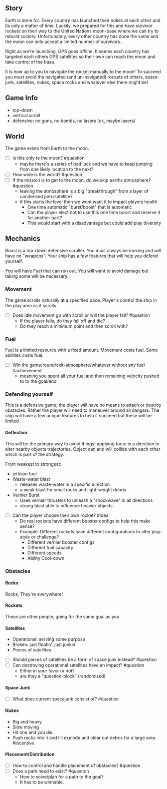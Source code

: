 ## Story
Earth is done for. Every country has launched their nukes at each other and its only a matter of time. Luckily, we prepared for this and have survivor rockets on their way to the United Nations moon-base where we can try to rebuild society. Unfortunately, every other country has done the same and the moon can only accept a limited number of survivors.

Right as we're launching, GPS goes offline. It seems each country has targeted each others GPS satellites so their own can reach the moon and take control of the base.

It is now up to you to navigate the rocket manually to the moon! To succeed you must avoid the navigated (and un-navigated) rockets of others, space junk, satellites,  nukes, space rocks and whatever else there might be!

## Game Info
- top-down
- vertical scroll
- defensive; no guns, no bombs, no lasers (ok, maybe lasers)

## World

The game exists from Earth to the moon.
- [ ] Is this only to the moon? #question 
	- maybe there's a series of bad luck and we have to keep jumping from one likely location to the next?
- [ ] How wide is the world? #question 
- [ ] If the mission is to get to the moon, do we skip earths atmosphere? #question
	- leaving the atmosphere is a big "breakthrough" from a layer of condensed junk/satellite?
	- if this starts the level then we wont want it to impact players health
		- One time automatic "burst/boost" that is automatic
		- Can the player elect not to use this one time boost and reserve it for another part?
		- This would start with a disadvantage but could add play diversity

## Mechanics

Boost is a top-down defensive scroller. You must always be moving and will have no "weapons". Your ship has a few features that will help you defend yourself.

You will have Fuel that can run out.
You will want to avoid damage but taking some will be necessary.

### Movement

The game scrolls naturally at a specified pace. Player's control the ship in the play area as it scrolls.

- [ ] Does idle movement go with scroll or will the player fall? #question
    - If the player falls, do they fall off and die?
    - Do they reach a minimum point and then scroll with?

### Fuel

Fuel is a limited resource with a fixed amount. Movement costs fuel. Some abilities costs fuel. 

- [ ] Win the game/round/exit-atmosphere/whatever without any fuel #achievement
    - meaning you spent all your fuel and then remaining velocity pushed to to the goal/end

### Defending yourself

This is a defensive game; the player will have no means to attach or destroy obstacles. Rather the player will need to maneuver around all dangers. The ship will have a few unique features to help it succeed but these will be limited

#### Deflection

This will be the primary way to avoid things; applying force in a direction to alter nearby objects trajectories. Object can and will collide with each other which is part of the strategy.

From weakest to strongest:
- jettison fuel
- Waste-water blast
    - releases waste-water in a specific direction
    - a weak blast for small rocks and light-weight debris
- Vernier Burst
    - Uses vernier thrusters to unleash a "shockwave" in all directions
    - strong blast able to influence heavier objects

- [ ] Can the player choose their own rocket? #idea 
    - Do real rockets have different booster configs to help this make sense?
    - Example: Different rockets have different configurations to alter play-style or challenge?
        - Different vernier booster configs
        - Different fuel capacity
        - Different speeds
        - Ability Cool-down

### Obstacles

#### Rocks
Rocks, They're everywhere!

#### Rockets
These are other people, going for the same goal as you

#### Satellites
- Operational: serving some purpose
- Broken: just floatin'. just junkin'
- Pieces of satellites

- [ ] Should pieces of satellites be a form of space junk instead? #question 
- [ ] Can destroying operational satellites have an impact? #question
    - Either in your favor or not?
    - are they a "question-block" (randomized)

#### Space Junk
- [ ] What does current spacejunk consist of? #question

#### Nukes
- Big and heavy
- Slow moving
- Hit one and you die.
- Push rocks into it and i'll explode and clear out debris for a large area #incentive

#### Placement/Distribution

- [ ] How to control and handle placement of obstacles? #question
- [ ] Does a path need to exist? #question 
    - How to solve/plan for a path to the goal?
    - It has to be winnable.
